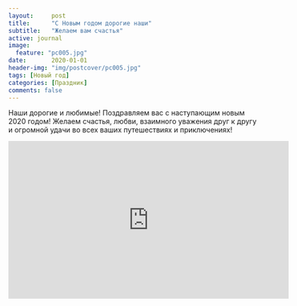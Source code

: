 ```yaml
---
layout:     post
title:      "С Новым годом дорогие наши"
subtitle:   "Желаем вам счастья"
active: journal
image:
  feature: "pc005.jpg"
date:       2020-01-01 
header-img: "img/postcover/pc005.jpg"
tags: [Новый год]
categories: [Праздник]
comments: false
---
```


<p>Наши дорогие и любимые! Поздравляем вас с наступающим новым 2020 годом! Желаем счастья, любви, взаимного уважения друг к другу и огромной удачи во всех ваших путешествиях и приключениях!</p>

<p></p>
<iframe width="560" height="315" src="https://www.youtube.com/embed/mmlsrQxGkkE" frameborder="0" allow="accelerometer; autoplay; encrypted-media; gyroscope; picture-in-picture" allowfullscreen></iframe>

